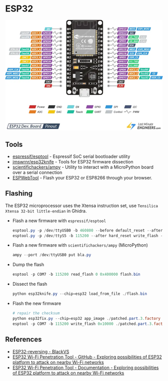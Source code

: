 # ESP32

![ESP32](../assets/esp32-pinout.png)


## Tools

* [espressif/esptool](https://github.com/espressif/esptool) - Espressif SoC serial bootloader utility
* [jmswrnr/esp32knife](https://github.com/jmswrnr/esp32knife) - Tools for ESP32 firmware dissection
* [scientifichackers/ampy](https://github.com/scientifichackers/ampy) - Utility to interact with a MicroPython board over a serial connection
* [ESPWebTool](https://esp.huhn.me/) - Flash your ESP32 or ESP8266 through your browser.

## Flashing

The ESP32 microprocessor uses the Xtensa instruction set, use `Tensilica Xtensa 32-bit little-endian` in Ghidra.

* Flash a new firmware with `espressif/esptool`
    ```ps1
    esptool.py -p /dev/ttyUSB0 -b 460800 --before default_reset --after hard_reset --chip esp32  write_flash --flash_mode dio --flash_size 2MB --flash_freq 40m 0x1000 build/bootloader/bootloader.bin 0x8000 build/partition_table/partition-table.bin 0x10000 build/ble_ctf.bin
    esptool.py -p /dev/ttyS5 -b 115200 --after hard_reset write_flash --flash_mode dio --flash_freq 40m --flash_size detect 0x8000 build/partition_table/partition-table.bin 0x1000 build/bootloader/bootloader.bin 0x10000 build/esp32-wifi-penetration-tool.bin
    ```

* Flash a new firmware with `scientifichackers/ampy` (MicroPython)
    ```ps1
    ampy --port /dev/ttyUSB0 put bla.py
    ```

* Dump the flash
    ```ps1
    esptool -p COM7 -b 115200 read_flash 0 0x400000 flash.bin
    ```

* Dissect the flash
    ```ps1
    python esp32knife.py --chip=esp32 load_from_file ./flash.bin
    ```

* Flash the new firmware
    ```ps1
    # repair the checksum
    python esp32fix.py --chip=esp32 app_image ./patched.part.3.factory 
    esptool -p COM7 -b 115200 write_flash 0x10000 ./patched.part.3.factory.fixed
    ```


## References

* [ESP32-reversing - BlackVS](https://github.com/BlackVS/ESP32-reversing)
* [ESP32 Wi-Fi Penetration Tool - GitHub - Exploring possibilities of ESP32 platform to attack on nearby Wi-Fi networks](https://github.com/risinek/esp32-wifi-penetration-tool)
* [ESP32 Wi-Fi Penetration Tool - Documentation - Exploring possibilities of ESP32 platform to attack on nearby Wi-Fi networks](https://risinek.github.io/esp32-wifi-penetration-tool/)